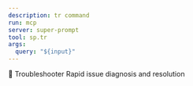 ```yaml
---
description: tr command
run: mcp
server: super-prompt
tool: sp.tr
args:
  query: "${input}"
---
```


🔧 Troubleshooter
Rapid issue diagnosis and resolution
